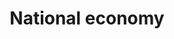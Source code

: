 ---
layout: bos_content
permalink: /featured-analysis/national-economy/
title: National economy
components:
- breadcrumbs:
  - title: Home
    url: "/"
  - title: Budget
    url: "/budget"
  - title: Featured Analysis
    url: "/featured-analysis/"
  - current: National economy
  - published: 4/13/17
- intro:
  - title: National economy
    short_desc: >
      A city can control only so much of its economic condition in the near term. 
      And a city’s economic condition can positively or negatively affect its
      ability to raise revenue.
    description: >
      As such, the state and national economies are of great importance to the
      City’s well-being. The nation’s economic recovery is gaining momentum from 
      a deep recession that officially ended almost eight years ago in June 2009.
    sidebar_menu: true    
- text_block:
  - title: A stabilizing economy
    body: >
      <p>Since the recession, the U.S. economy has grown in fits and starts since 
      June 2009 as evidenced by GDP growth. Accommodative monetary policy and extended 
      unemployment insurance have back-stopped any slide back into recession. But recently, 
      the housing sector has gained steam and other economic variables seem to be 
      stabilizing and beginning to grow.</p>
- text_col_2:
  - col: >
      <h5>Gross Domestic Product</h5>
      <p>Overall economic value as measured by real Gross Domestic Product (GDP) has been 
      positive, but growth has been relatively slow. For all but two of the thirty quarters after 
      the recession’s official end in the second quarter of 2009 through the fourth quarter 
      of 2016, real GDP growth has been positive but only averaging 0.5%. The Federal Reserve 
      reaffirmed estimates of moderate economic growth, with real GDP forecast to grow between 
      1.7% to 2.3% for the calendar year 2017 and 1.7% to 2.4% for 2018.</p>
      <h5>Unemployment rate improving</h5>
      <p>The seasonally adjusted unemployment rate in the U.S. has been steadily decreasing 
      since the end of the recession. The unemployment rate was 4.7% in February, near its 
      recent low. <blockquote>According to Federal Reserve estimates, the unemployment rate is 
      expected to continue improving, falling to a range 4.4% to 4.7% in calendar year 2017 
      and to a range of 4.2% to 4.7% in 2018.</blockquote></p>
  - col: >
      <h5>Inflation estimates</h5>
      <p>Inflation has been below the Federal Reserve’s target of 2%. The Federal Reserve 
      projects that inflation will range from 1.7% to 2.1% in 2017 and range from 1.8% to 
      2.1% in 2018.</p>
      <h5>Federal funds rate</h5>
      <p>Despite the improvements in the labor market and the expectation that inflation would 
      rise to its target of 2%, the Federal Reserve forecasts that economic conditions will 
      evolve in a manner that will warrant only gradual increases to the federal funds rate. 
      In December 2015, for the first time since 2008, the Federal Reserve increased the Federal 
      Funds target rate by 0.25%, to a target range of 0.25% to 0.50%. <blockquote>The Federal 
      Reserve increased the Federal Funds target rate in December 2016 by 0.25%, to a target range 
      of 0.50% to 0.75% and again in March 2017 by 0.25%, to a target range of 0.75% to 1.0%. 
      The Fed’s benchmark rate, after these modest increases, is still quite low by 
      historical standards.</blockquote></p>
- grid:
  - grid_title: More budget analysis
  - title: Handy dandy title
    body: >
      Tempting copy that would make someone click this featured analysis card.
    img: https://www.boston.gov/sites/default/files/styles/grid_card_image/public/allston2.jpg?itok=jMsIfnJ6
    link: /#/
  - title: This one's witty, too
    body: >
      Tempting copy that would make someone click this featured analysis card.
    img: https://www.boston.gov/sites/default/files/styles/grid_card_image/public/backbay5.jpg?itok=sA4Mz_05
    link: /#/
  - title: Rumple Stiltskin
    body: >
      Tempting copy that would make someone click this featured analysis card.
    img: https://www.boston.gov/sites/default/files/styles/grid_card_image/public/bayvillage3.jpg?itok=iDf79UIP
    link: /#/
---